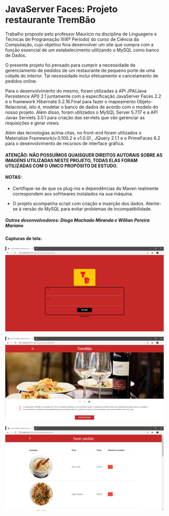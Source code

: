 # JavaServer Faces: Projeto restaurante TremBão

  Trabalho proposto pelo professor Maurício na disciplina de Linguagens e Técnicas de Programação III(6º Período) do curso de Ciência da Computação, cujo objetivo fora desenvolver um site que cumpra com a função essencial de um estabelecimento utilizando o MySQL como banco de Dados.
  
  O presente projeto foi pensado para cumprir a necessidade de gerenciamento de pedidos de um restaurante de pequeno porte de uma cidade do interior. Tal necessidade inclui efetuamento e cancelamento de pedidos online. 
  
  Para o desenvolvimento do mesmo, foram utilizadas a API JPA(Java Persistence API) 2.1 juntamente com a especificação JavaServer Faces  2.2 e o framework Hibernate 5.2.16.Final para fazer o mapeamento Objeto-Relacional, isto é, modelar o banco de dados de acordo com o modelo do nosso projeto. Além disso, foram utilizados o MySQL Server 5.7.17 e a API Javax Servlets 3.0.1 para criação das servlets que vão gerenciar as requisições e gerar views.
  
  Além das tecnologias acima citas, no front-end foram utilizados o Materialize Framework(v.0.100.2 e v1.0.0) , JQuery 2.1.1 e o PrimeFaces 6.2 para o desenvolvimento de recursos de interface gráfica.



#### ATENÇÃO: NÃO POSSUÍMOS QUAISQUER DIREITOS AUTORAIS SOBRE AS IMAGENS UTILIZADAS NESTE PROJETO, TODAS ELAS FORAM UTILIZADAS COM O ÚNICO PROPÓSITO DE ESTUDO. 

#### NOTAS:

* Certifique-se de que os plug-ins e dependências do Maven realmente correspondem aos sofrtwares instalados na sua máquina.

* O projeto acompanha script com criação e inserção dos dados. Atente-se à versão do MySQL para evitar problemas de incompatibilidade. 

##### Outros desenvolvedores: Diogo Machado Miranda e Willian Pereira Mariano

#### Capturas de tela: 

![Captura tela de login](screenshots/captura_login.png)

![Captura página inicial](screenshots/captura_home.png)

![Captura tela de pedido](screenshots/captura_pedido.png)
